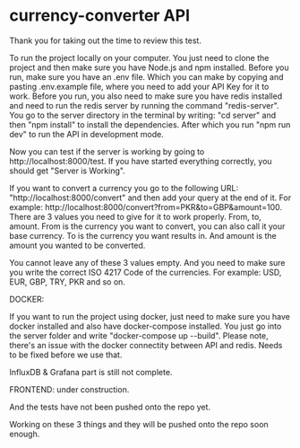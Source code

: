 # currency-converter API

Thank you for taking out the time to review this test. 

To run the project locally on your computer. You just need to clone the project and then make sure you have Node.js and npm installed.
Before you run, make sure you have an .env file. Which you can make by copying and pasting .env.example file, where you need to add your API Key for it to work. 
Before you run, you also need to make sure you have redis installed and need to run the redis server by running the command "redis-server".
You go to the server directory in the terminal by writing: "cd server" and then "npm install" to install the dependencies. After which you run "npm run dev" to run the API in development mode. 

Now you can test if the server is working by going to http://localhost:8000/test. If you have started everything correctly, you should get "Server is Working".

If you want to convert a currency you go to the following URL: "http://localhost:8000/convert" and then add your query at the end of it. For example: http://localhost:8000/convert?from=PKR&to=GBP&amount=100. There are 3 values you need to give for it to work properly. From, to, amount. From is the currency you want to convert, you can also call it your base currency. To is the currency you want results in. And amount is the amount you wanted to be converted. 

You cannot leave any of these 3 values empty. And you need to make sure you write the correct ISO 4217 Code of the currencies. For example: USD, EUR, GBP, TRY, PKR and so on. 


DOCKER: 

If you want to run the project using docker, just need to make sure you have docker installed and also have docker-compose installed. You just go into the server folder and write "docker-compose up --build". 
Please note, there's an issue with the docker connectity between API and redis. Needs to be fixed before we use that. 

InfluxDB & Grafana part is still not complete.

FRONTEND:
under construction. 

 And the tests have not been pushed onto the repo yet. 

Working on these 3 things and they will be pushed onto the repo soon enough.

